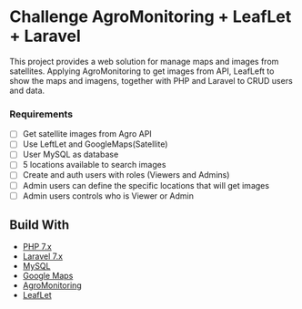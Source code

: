 # Challenge AgroMonitoring + LeafLet + Laravel

This project provides a web solution for manage maps and images from satellites. Applying AgroMonitoring to get images from API, LeafLeft to show the maps and imagens, together with PHP and Laravel to CRUD users and data.

### Requirements

- [ ] Get satellite images from Agro API
- [ ] Use LeftLet and GoogleMaps(Satellite)
- [ ] User MySQL as database
- [ ] 5 locations available to search images
- [ ] Create and auth users with roles (Viewers and Admins)
- [ ] Admin users can define the specific locations that will get images
- [ ] Admin users controls who is Viewer or Admin

## Build With

- [PHP 7.x](https://www.php.net)
- [Laravel 7.x](https://laravel.com)
- [MySQL](https://www.mysql.com)
- [Google Maps](https://cloud.google.com/maps-platform/)
- [AgroMonitoring](https://agromonitoring.com)
- [LeafLet](https://leafletjs.com)